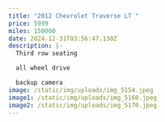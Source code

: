 ```yaml
---
title: "2012 Chevrolet Traverse LT "
price: 5999
miles: 150000
date: 2024-12-31T03:56:47.130Z
description: |-
  Third row seating 

  all wheel drive 

  backup camera
image: /static/img/uploads/img_5154.jpeg
image1: /static/img/uploads/img_5160.jpeg
image2: /static/img/uploads/img_5170.jpeg
---
```

